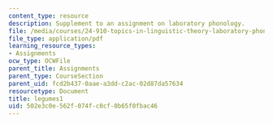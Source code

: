 ```yaml
---
content_type: resource
description: Supplement to an assignment on laboratory phonology.
file: /media/courses/24-910-topics-in-linguistic-theory-laboratory-phonology-spring-2007/502e3c0e562f074fc0cf0b65f0fbac46_legumes1.pdf
file_type: application/pdf
learning_resource_types:
- Assignments
ocw_type: OCWFile
parent_title: Assignments
parent_type: CourseSection
parent_uid: fcd2b437-0aae-a3dd-c2ac-02d87da57634
resourcetype: Document
title: legumes1
uid: 502e3c0e-562f-074f-c0cf-0b65f0fbac46
---
```

